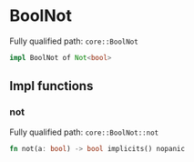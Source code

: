 # BoolNot

Fully qualified path: `core::BoolNot`

```rust
impl BoolNot of Not<bool>
```

## Impl functions

### not

Fully qualified path: `core::BoolNot::not`

```rust
fn not(a: bool) -> bool implicits() nopanic
```


